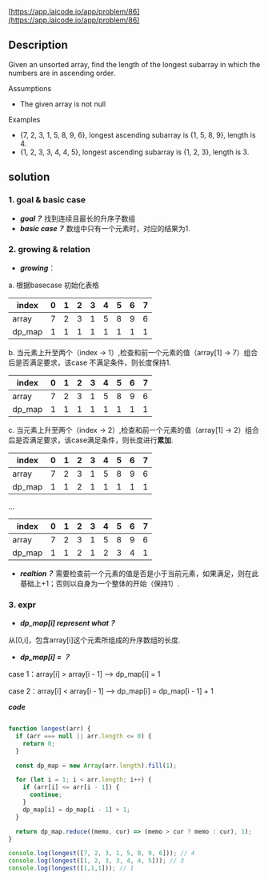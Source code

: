 [https://app.laicode.io/app/problem/86](https://app.laicode.io/app/problem/86)

## Description

Given an unsorted array, find the length of the longest subarray in which the numbers are in ascending order.

Assumptions

- The given array is not null

Examples

- {7, 2, 3, 1, 5, 8, 9, 6}, longest ascending subarray is {1, 5, 8, 9}, length is 4.
- {1, 2, 3, 3, 4, 4, 5}, longest ascending subarray is {1, 2, 3}, length is 3.

## solution 

### 1. goal & basic case

- ***goal？***
找到连续且最长的升序子数组
- ***basic case？***
数组中只有一个元素时，对应的结果为1.


### 2. growing & relation 

- ***growing***：

a. 根据basecase 初始化表格

| index  | 0   | 1   | 2   | 3   | 4   | 5   | 6   | 7   |
| ------ | --- | --- | --- | --- | --- | --- | --- | --- |
| array  | 7   | 2   | 3   | 1   | 5   | 8   | 9   | 6   |
| dp_map | 1   | 1   | 1   | 1   | 1   | 1   | 1   | 1   |

b. 当元素上升至两个（index -> 1）,检查和前一个元素的值（array[1] -> 7）组合后是否满足要求，该case 不满足条件，则长度保持1.

| index  | 0   | 1   | 2   | 3   | 4   | 5   | 6   | 7   |
| ------ | --- | --- | --- | --- | --- | --- | --- | --- |
| array  | 7   | 2   | 3   | 1   | 5   | 8   | 9   | 6   |
| dp_map | 1   | 1   | 1   | 1   | 1   | 1   | 1   | 1   |

c. 当元素上升至两个（index -> 2）,检查和前一个元素的值（array[1] -> 2）组合后是否满足要求，该case满足条件，则长度进行**累加**.

| index  | 0   | 1   | 2   | 3   | 4   | 5   | 6   | 7   |
| ------ | --- | --- | --- | --- | --- | --- | --- | --- |
| array  | 7   | 2   | 3   | 1   | 5   | 8   | 9   | 6   |
| dp_map | 1   | 1   | 2   | 1   | 1   | 1   | 1   | 1   |

...

| index  | 0   | 1   | 2   | 3   | 4   | 5   | 6   | 7   |
| ------ | --- | --- | --- | --- | --- | --- | --- | --- |
| array  | 7   | 2   | 3   | 1   | 5   | 8   | 9   | 6   |
| dp_map | 1   | 1   | 2   | 1   | 2   | 3   | 4   | 1   |

- ***realtion？***
需要检查前一个元素的值是否是小于当前元素，如果满足，则在此基础上+1；否则以自身为一个整体的开始（保持1）.

### 3. expr

- ***dp_map[i] represent what？***

从[0,i]，包含array[i]这个元素所组成的升序数组的长度.

- ***dp_map[i] = ？***

case 1：array[i] > array[i - 1] --> dp_map[i] = 1

case 2：array[i] < array[i - 1] --> dp_map[i] = dp_map[i - 1] + 1

***code***

```js

function longest(arr) {
  if (arr === null || arr.length <= 0) {
    return 0;
  }

  const dp_map = new Array(arr.length).fill(1);

  for (let i = 1; i < arr.length; i++) {
    if (arr[i] <= arr[i - 1]) {
      continue;
    }
    dp_map[i] = dp_map[i - 1] + 1;
  }

  return dp_map.reduce((memo, cur) => (memo > cur ? memo : cur), 1);
}

console.log(longest([7, 2, 3, 1, 5, 8, 9, 6])); // 4
console.log(longest([1, 2, 3, 3, 4, 4, 5])); // 3
console.log(longest([1,1,1])); // 1
```